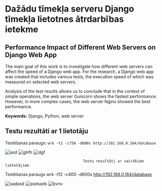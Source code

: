 # Dažādu tīmekļa serveru Django tīmekļa lietotnes ātrdarbības ietekme

## Performance Impact of Different Web Servers on Django Web App
The main goal of this work is to investigate how different web servers can affect the speed of a Django web app. For the research, a Django web app was created that includes various tests, the execution speed of which was measured on selected web servers.

Analysis of the test results allows us to conclude that in the context of simple operations, the web server Gunicorn shows the fastest performance. However, in more complex cases, the web server Nginx showed the best performance.

**Keywords:** Django, Python, web server

## Testu rezultāti ar 1 lietotāju
Testēšanas paraugs: `wrk -t1 -c750 -d600s http://192.168.0.164/database`



![asd](https://github.com/user-attachments/assets/a89d25aa-501c-4e62-a295-0e40da726db5)
![ghfh](https://github.com/user-attachments/assets/c4f76b24-dc97-47f0-9678-20621cd57599)
![dgf](https://github.com/user-attachments/assets/eb3c373f-870c-4100-81b5-7383142dd593)


                                        Testu rezultāti ar vairākiem lietotājiem
Testēšanas paraugs
wrk -t12 -c400 -d600s http://192.168.0.164/database

![sadasd](https://github.com/user-attachments/assets/1462998f-a9e2-474a-954f-4fe58d352034)
![asdsads](https://github.com/user-attachments/assets/8e44c807-46b2-4be0-8ccc-89dea364b99d)
![bvnv](https://github.com/user-attachments/assets/a16c2665-7bc5-491f-81d7-633e35505cb8)

